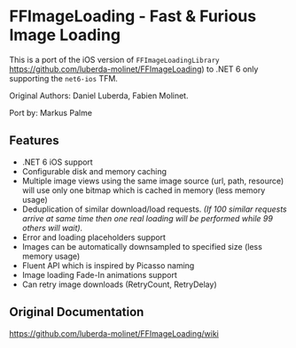 # FFImageLoading - Fast & Furious Image Loading 

This is a port of the iOS version of  `FFImageLoadingLibrary` https://github.com/luberda-molinet/FFImageLoading) to .NET 6
only supporting the `net6-ios` TFM.

Original Authors: Daniel Luberda, Fabien Molinet.

Port by: Markus Palme

## Features

- .NET 6 iOS support
- Configurable disk and memory caching
- Multiple image views using the same image source (url, path, resource) will use only one bitmap which is cached in memory (less memory usage)
- Deduplication of similar download/load requests. *(If 100 similar requests arrive at same time then one real loading will be performed while 99 others will wait).*
- Error and loading placeholders support
- Images can be automatically downsampled to specified size (less memory usage)
- Fluent API which is inspired by Picasso naming
- Image loading Fade-In animations support
- Can retry image downloads (RetryCount, RetryDelay)

## Original Documentation

https://github.com/luberda-molinet/FFImageLoading/wiki

